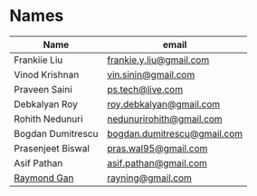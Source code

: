 # Names
| Name              | email                       |
|-------------------|-----------------------------|
| Frankiie Liu      | frankie.y.liu@gmail.com     |
| Vinod Krishnan    | vin.sinin@gmail.com         |
| Praveen Saini     | ps.tech@live.com            |
| Debkalyan Roy     | roy.debkalyan@gmail.com     |
| Rohith Nedunuri   | nedunurirohith@gmail.com    |
| Bogdan Dumitrescu | bogdan.dumitrescu@gmail.com |
| Prasenjeet Biswal | pras.wal95@gmail.com        |
| Asif Pathan       | asif.pathan@gmail.com       |
| [Raymond Gan](https://github.com/rayning0)       | rayning@gmail.com           |
